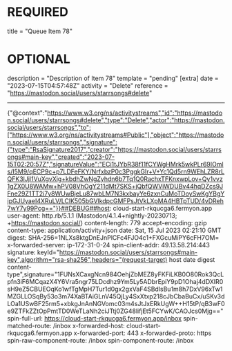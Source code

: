 
# REQUIRED
title = "Queue Item 78"
# OPTIONAL
description = "Description of Item 78"
template = "pending"
[extra]
date = "2023-07-15T04:57:48Z"
activity = "Delete"
reference = "https://mastodon.social/users/starrsongs#delete"

---
{"@context":"https://www.w3.org/ns/activitystreams","id":"https://mastodon.social/users/starrsongs#delete","type":"Delete","actor":"https://mastodon.social/users/starrsongs","to":["https://www.w3.org/ns/activitystreams#Public"],"object":"https://mastodon.social/users/starrsongs","signature":{"type":"RsaSignature2017","creator":"https://mastodon.social/users/starrsongs#main-key","created":"2023-07-15T02:20:57Z","signatureValue":"ECi1tJYbR38f11fCYWgHMrk5wkPLr69IOmls/I5M9/qECP9c+p7LDFeFKY/NrfxbzP0c3PggkGIr+V+Yc1Qd5rn9WEhLZR8rLQFK3lJjl1VuXgvXig+kbdhZwNgZyhdn6b7Tq1Q0RachxTFKnxwpLov+Qy1vvz1gZX0U8WAMw+hPV08VhOgY211dMt7SKS+jQbfQWViWDUBv44hqDZcs9JFne29Z1TT2i7y8WUwBjeLu87wbLM7N3kxbayYe6zxnCuMoTDoySwKgYBgYipGJUyaeI4XRuLV/LClK505bGVlkdpcGMFPsJtVkLXpMA4HBTpTUD/4vDReh7wY7y99Pcg=="}}##DEBUG##host: cloud-start-rkqucga6.fermyon.app
user-agent: http.rb/5.1.1 (Mastodon/4.1.4+nightly-20230713; +https://mastodon.social/)
content-length: 779
accept-encoding: gzip
content-type: application/activity+json
date: Sat, 15 Jul 2023 02:21:10 GMT
digest: SHA-256=1NLXs8ktgDnEJnPlCFc4FJO4c1+FXGcuMiPY6cFH7OM=
x-forwarded-server: ip-172-31-0-24
spin-client-addr: 49.13.58.214:443
signature: keyId="https://mastodon.social/users/starrsongs#main-key",algorithm="rsa-sha256",headers="(request-target) host date digest content-type",signature="1FUNsXCaxgNcn984OehjZbMEZ8yFKFiLKB0O80Rok3QcLpfn3iF6MCqazX4Y6Vra5ngr75LDcdhz9Ym5Ly5ADbrEpiY9pD1Ohaj4dDXIR0sH9eZ5CBUEOqKo1wfTgMpH7Tur1d0gx2gxVaF4SBdlsBu1m8h7DxV96xTw1MZGLLOSqBy53o3m74XaBTAiGLnV45QjLy4SxXtxp218cJbCbaBuCx/uSKv3dLOa1USwBF25rm5+xbkgJnAnNGVomc03m4sJtJxERkUgW++H15tP/qB3wF0e9ZTFkZZtOpPmtTD0WeTLaNh2ciJTtj0ZG48lifjEt5FCYwK/CAOJcs0Mjg=="
spin-full-url: https://cloud-start-rkqucga6.fermyon.app/inbox
spin-matched-route: /inbox
x-forwarded-host: cloud-start-rkqucga6.fermyon.app
x-forwarded-port: 443
x-forwarded-proto: https
spin-raw-component-route: /inbox
spin-component-route: /inbox

